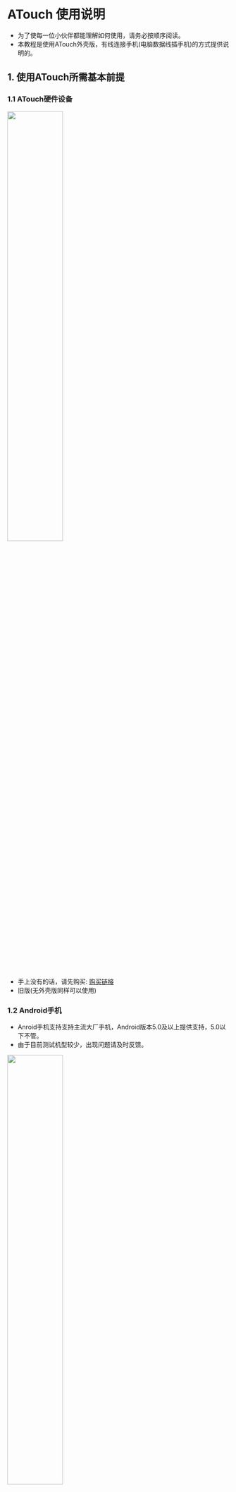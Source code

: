 # ATouch 使用说明

<a id = "atouch"></a>

* 为了使每一位小伙伴都能理解如何使用，请务必按顺序阅读。
* 本教程是使用ATouch外壳版，有线连接手机(电脑数据线插手机)的方式提供说明的。

## 1. 使用ATouch所需基本前提
### 1.1 ATouch硬件设备

<img src="https://img.alicdn.com/imgextra/i4/1824403768/
O1CN01cg36g91dhmzrwCiR1_!!1824403768.jpg" width = 50% height = 50% />
<br>
* 手上没有的话，请先购买: [购买链接](https://item.taobao.com/item.htm?id=595635571591)    
* 旧版(无外壳版同样可以使用)  

### 1.2 Android手机
* Anroid手机支持支持主流大厂手机，Android版本5.0及以上提供支持，5.0以下不管。
* 由于目前测试机型较少，出现问题请及时反馈。  
<img src="https://timgsa.baidu.com/timg?image&quality=80&size=b9999_10000&sec=1599773003657&di=30e6fb4335cd7d03cbecc0b628c08964&imgtype=0&src=http%3A%2F%2Fimage.hxyxt.com%2Fmedias%2Fsys_master%2Fimages%2Fimages%2Fh95%2Fh69%2F9425690591262.jpg" width = 50% height = 50% />

### 1.3 至少两根数据线
* 数据线一根是连接ATouch和手机的，另一根给ATouch提供用电。
<img src="https://ss0.bdstatic.com/70cFvHSh_Q1YnxGkpoWK1HF6hhy/it/u=3296274051,2260653511&fm=26&gp=0.jpg" width = 50% height = 50% />

## 2. 打开Android手机的调试模式
* Android手机的调试模式是使ATouch与手机数据线连接进行ADB通讯的前提，所以务必打开。  
* 关于如何打开手机的调试模式，各厂家的操作入口可能都不同统一，下面提供一些常见厂商的手机调试模式打开方法的连接。  
<br>
[华为手机](https://jingyan.baidu.com/article/2a138328ec2c43074a134fb4.html)    
<br>
[小米手机](https://jingyan.baidu.com/article/af9f5a2d42a79143140a458d.html)    
<br>
[OPPO手机](https://jingyan.baidu.com/article/cb5d6105b0936a005d2fe052.html)    
<br>
[VIVO手机](https://jingyan.baidu.com/article/f54ae2fce2f0625e93b84959.html)    
<br>
[三星手机](https://jingyan.baidu.com/article/0aa223756d8aec88cc0d64ee.html)    
<br>
[一加手机](https://jingyan.baidu.com/article/67508eb47b824a9cca1ce48b.html)    
<br>
如果没有你的品牌手机打开调试模式方法链接提供，请自行[百度](https://www.baidu.com/s?wd=%E6%89%93%E5%BC%80%E8%B0%83%E8%AF%95%E6%A8%A1%E5%BC%8F)  
<br>  

* 打开调试模式后如图所示  
<br>  
![ATouch](img/android_debug.png)   
<br>  

| 序号 | 说明 |
|:-----:|:-----:|
| <1> | 务必打开USB调试  |
| <2> | 确保该处两项为关闭状态 |
| <3> | 在调试触摸位置的过程中，打开这个选项可以帮助调试 | 

* 有位红魔5G用户必须将"通过USB验证应用"关闭才可以使用，所以请确保将其关闭。

## 3. 手机安装所需软件
* [安装包下载链接](http://guanglundz.com/atouch/download.html) 
<br>  
![ATouch](img/install.png)  

* 两个安装完成后你会发现手机出面出现了一个图标  
<br> 
![ATouch](img/atouch_open.png)   
<br>  

* 打开软件会看到如下界面
<br> 

![ATouch](img/app.png)   
<br>  

| 序号 | 说明 |
|:-----:|:-----:|
| <1> | 悬浮状态指示/操作控制窗口  |
| <2> | 设置按键 |
| <3> | 软件更新按键 |
| <4> | 更多选项 |

* 关于悬浮窗口的说明

![ATouch](img/atouch12.png)   
<br>  

| 序号 | 说明 |
|:-----:|:-----:|
| A | 手机APP与ATouch后台服务程序连接状态指示，连接成功将变成绿色 |
| B | 手机APP与ATouch开发板USB连接状态指示，连接成功将变成绿色 |
| C | 手机APP与ATouch开发板蓝牙连接状态指示，连接成功将变成绿色 |
| D | ATouch开发板与鼠标连接状态指示，连接成功将变成绿色 |
| E | ATouch开发板与键盘连接状态指示，连接成功将变成绿色 |

## 4. 查看安装软版本
* 点击APP界面上的"软件更新"按钮会弹出安装状态
<br> 

![ATouch](img/upgrade.png)   
<br>  

| 序号 | 说明 |
|:-----:|:-----:|
| <1> | 当前安装的APP版本 |
| <2> | 远程可安装下载的APP版本，如果远程版本大于本地版本，则可以点击"升级"按键进行APP升级 |
| <3> | 当前安装的后台服务软件版本，如果没有安装会显示"失败"，请务必确保已安装后台服务 |
| <4> | 远程可安装下载的后台软件版本，如果远程版本大于本地版本，则可以点击"升级"按键进行后台软件升级 |
| <5> | ATouch的固件版本，此处一般为错误，因为还未实现-。- |
| <6> | ATouch的远程固件版本 |

* 确保 APP软件的本地版本不会出现"错误"，后台软件的本地版本不会出现"错误"，否则说明手机没有安装该软件。
<br>  

## 5. 使用ATouch连接手机

![ATouch](img/atouch.png)   
<br>  

| 序号 | 说明 |
|:-----:|:-----:|
| <1> | 手机、鼠标、键盘插口 |
| <2> | 手机、鼠标、键盘插口 |
| <3> | 手机、鼠标、键盘插口 |
| <4> | 供电、调试插口 |

* 首先给供电口<4>使用Typec数据线5V供电（使用手机充电器供电即可）
* <1>/<2>/<3>三个插口随便选择一个使用数据线插入手机。
* 如果是第一次插入，会弹出下面窗口，请选择"一律允许使用这台计算机进行调试"，然后点击确定。  
<br> 
![ATouch](img/USB.jpg)   
<br>  

* 进行完以上步骤后，正常的话悬浮窗口的中间和左上角标识会亮起来。如果没有亮起，请返回检查上面的步骤是否有误。如果多次尝试以后仍出现问题，请将问题描述给我。  
<br> 
![ATouch](img/xf1.png)   
<br>  

## 5. 使用ATouch连接键盘鼠标

* 将键盘和鼠标插入剩下两个接口，如果正常的话悬浮窗会亮成如下状态。  
<br> 
![ATouch](img/xf2.png)   
<br>

* 插线状态如下
<br> 
![ATouch](img/zs.jpg)   
<br>  

## 6. 设计游戏映射

* 点击悬浮窗口将出现更多操作按钮

![ATouch](img/atouch13.png)   
<br>  

| 序号 | 说明 |
|:-----:|:-----:|
| A | 设置（未开发） |
| B | 映射库操作，可以对映射进行新建删除修改操作 |
| C | 对映射进行编辑，使其适应自己的手机 |
| D | 保存映射 |

* 打开游戏的按键设置界面，点击悬浮按钮的（B）映射库操作  

![ATouch](img/cz1.jpg)   
<br>  
* 点击新建，将出现映射按钮的放置窗口，请根据自己的操作习惯将其放到对应的位置(可以使用鼠标操作)  

![ATouch](img/atouch3.png)   
<br> 

* 放置完毕后点击悬浮按钮的（D）保存映射,然后再点击悬浮按钮的（B）映射库操作选择创建保存的映射使用  

![ATouch](img/atouch14.png)   
<br> 

* 此时就可以打开进入游戏进行体验了！（建议先在训练营体验调试映射）

![ATouch](img/play.jpg)   
<br> 

## 7. 按键映射及操作说明

* 目前不支持自定义按键，更加灵活的自定义按键会在以后更新

| 按键 | 效果 |
|:-----:|:-----:|
| 鼠标左键 | 射击（攻击）或触摸指针位置（唤醒鼠标指针的模式下） |
| 鼠标中键 | 唤醒鼠标指针 和 隐藏鼠标指针切换 |
| 鼠标右键 | 打开瞄准镜 |
| W | 前进（W+Shift为加速向前跑） |
| S | 后退 |
| A | 左走 |
| D | 右走 |
| Ctrl(左) | 趴下 |
| Alt(左) | 蹲下 |
| 空格 | 跳跃 |
| Z | 开车 |
| X | 上副驾驶 |
| C | 下车 |
| Q | 左武器切换 |
| E | 右武器切换 |
| R | 换弹药 |
| M | 地图显示、关闭 |
| B | 背包显示、关闭 |
| F | 环视（身体及行动的方向不变看四周情况） |
| G | 用药 |
| H | 救援 |

## 8. 已测试手机列表

| 厂商 | 型号 | 类型 | 安卓版本 |支持状态 |
|:-----:|:-----:|:-----:|:-----:|:-----:|
| 华为 | BTV-W09 | 平板 | 7.0 | 支持 |
| 小米 | MI8Lite | 手机 | 9.0 | 支持 |
| 锤子 | 坚果Pro2 OS105   | 手机 | 7.1.1 | 支持 |
| 锤子 | 坚果Pro3 DT1902A   | 手机 | 7.1.1 | 支持 |